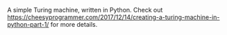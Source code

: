 A simple Turing machine, written in Python. Check out https://cheesyprogrammer.com/2017/12/14/creating-a-turing-machine-in-python-part-1/ for more details.
